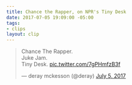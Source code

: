```yaml
---
title: Chance the Rapper, on NPR's Tiny Desk
date: 2017-07-05 19:09:00 -05:00
tags:
- clips
layout: clip
---
```


<blockquote class="twitter-tweet" data-lang="en"><p lang="en" dir="ltr">Chance The Rapper. <br>Juke Jam. <br>Tiny Desk. <a href="https://t.co/7gPHmfzB3f">pic.twitter.com/7gPHmfzB3f</a></p>&mdash; deray mckesson (@deray) <a href="https://twitter.com/deray/status/882749150043021312">July 5, 2017</a></blockquote>
<script async src="//platform.twitter.com/widgets.js" charset="utf-8"></script>
